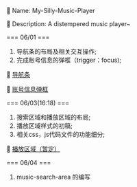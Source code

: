 
🐶 Name: My-Silly-Music-Player

🐶 Description: A distempered music player~


=== 06/01 ===

1. 导航条的布局及相关交互操作;
2. 完成账号信息的弹框（trigger：focus);

🌄 [导航条](http://123.207.53.192/img/%E5%AF%BC%E8%88%AA%E6%9D%A1.png)

🌄 [账号信息弹框](http://123.207.53.192/img/%E8%B4%A6%E5%8F%B7%E4%BF%A1%E6%81%AF%E5%BC%B9%E7%AA%97.png)

=== 06/03(16:18) ===

1. 搜索区域和播放区域的布局;
2. 播放区域样式的初稿;
3. 相关css，js代码文件的功能细分;

🌄 [播放区域（暂定）](http://123.207.53.192/img/%E6%92%AD%E6%94%BE%E5%8C%BA%E5%9F%9F.png)

=== 06/04 ===
1. music-search-area 的编写